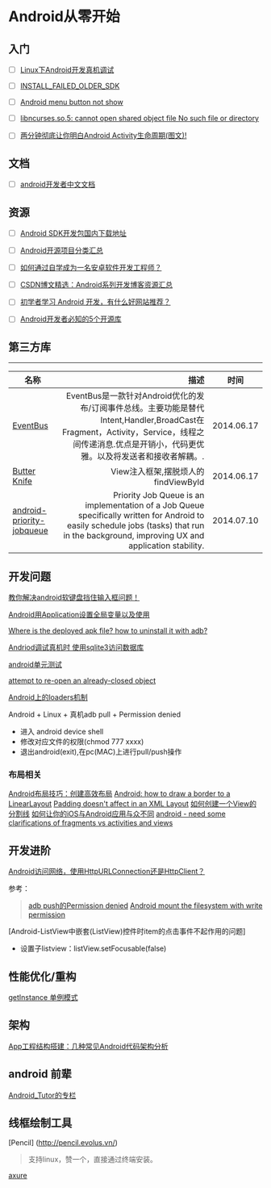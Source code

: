 # Android从零开始

## 入门

- [ ] [Linux下Android开发真机调试](http://yishanhe.net/linux-android-debug-on-real-phones/)
- [ ] [INSTALL_FAILED_OLDER_SDK](http://blog.csdn.net/elfylin/article/details/6287425)
- [ ] [Android menu button not show](http://stackoverflow.com/questions/9768009/android-menu-button-not-show)
- [ ] [libncurses.so.5: cannot open shared object file No such file or directory](http://stream2010.iteye.com/blog/1174242)
- [ ] [两分钟彻底让你明白Android Activity生命周期(图文)!](http://blog.csdn.net/android_tutor/article/details/5772285)



## 文档

- [ ] [android开发者中文文档](http://23.244.200.195/)


## 资源
- [ ] [Android SDK开发包国内下载地址](http://www.cnblogs.com/bjzhanghao/archive/2012/11/14/android-platform-sdk-download-mirror.html)
- [ ] [Android开源项目分类汇总](https://github.com/Trinea/android-open-project)
- [ ] [如何通过自学成为一名安卓软件开发工程师？](http://www.zhihu.com/question/21565227)
- [ ] [CSDN博文精选：Android系列开发博客资源汇总](http://www.csdn.net/article/2011-08-30/303833)
- [ ] [初学者学习 Android 开发，有什么好网站推荐？](http://www.zhihu.com/question/19611325/answer/12453783)
- [ ] [Android开发者必知的5个开源库](http://www.csdn.net/article/2014-06-16/2820224-top-5-android-libraries)


## 第三方库

------------------------

|名称|描述|时间|
|------|---:|--------|
|[EventBus](https://github.com/greenrobot/EventBus)|EventBus是一款针对Android优化的发布/订阅事件总线。主要功能是替代Intent,Handler,BroadCast在Fragment，Activity，Service，线程之间传递消息.优点是开销小，代码更优雅。以及将发送者和接收者解耦。.|2014.06.17|
|[Butter Knife](https://github.com/JakeWharton/butterknife)|View注入框架,摆脱烦人的findViewById|2014.06.17|
|[android-priority-jobqueue](https://github.com/path/android-priority-jobqueue)|Priority Job Queue is an implementation of a Job Queue specifically written for Android to easily schedule jobs (tasks) that run in the background, improving UX and application stability.|2014.07.10|



## 开发问题

[教你解决android软键盘挡住输入框问题！](http://blog.csdn.net/leilu2008/article/details/6450405)

[Android用Application设置全局变量以及使用](http://oyeal.iteye.com/blog/941183)

[Where is the deployed apk file? how to uninstall it with adb?](http://stackoverflow.com/questions/14578033/where-is-the-deployed-apk-file-how-to-uninstall-it-with-adb)

[Andriod调试真机时 使用sqlite3访问数据库](http://blog.csdn.net/lizhenmingdirk/article/details/17924615)

[android单元测试](http://yuanzhifei89.iteye.com/blog/1122104)

[attempt to re-open an already-closed object](http://blog.csdn.net/aaren_jiang/article/details/11781155)

[Android上的loaders机制](http://www.lanttor.org/?p=195)

Android + Linux + 真机adb pull + Permission denied

* 进入 android device shell
* 修改对应文件的权限(chmod 777 xxxx)
* 退出android(exit),在pc(MAC)上进行pull/push操作

### 布局相关

[Android布局技巧：创建高效布局](http://www.eoeandroid.com/blog-1252486-41771.html)
[Android: how to draw a border to a LinearLayout](http://stackoverflow.com/questions/8203606/android-how-to-draw-a-border-to-a-linearlayout)
[Padding doesn't affect <shape> in an XML Layout](http://stackoverflow.com/questions/1283085/padding-doesnt-affect-shape-in-an-xml-layout)
[如何创建一个View的分割线](http://www.cnblogs.com/Cyning/p/3815879.html)
[如何让你的iOS与Android应用与众不同](http://blog.jobbole.com/67150/)
[android - need some clarifications of fragments vs activities and views](http://stackoverflow.com/questions/10478233/android-need-some-clarifications-of-fragments-vs-activities-and-views)




## 开发进阶

[Android访问网络，使用HttpURLConnection还是HttpClient？](http://blog.csdn.net/guolin_blog/article/details/12452307)


参考：

>  [adb push的Permission denied](http://www.cnblogs.com/zhanglanyun/archive/2012/01/03/2310968.html)
>  [Android mount the filesystem with write permission](http://stackoverflow.com/questions/10294808/android-mount-the-filesystem-with-write-permission)

[Android-ListView中嵌套(ListView)控件时item的点击事件不起作用的问题]

* 设置子listview：listView.setFocusable(false)	


## 性能优化/重构

[getInstance 单例模式](https://gist.github.com/techbirds/b8a2af89d3aea136ca63#file-a-class)


## 架构

[App工程结构搭建：几种常见Android代码架构分析](http://www.uml.org.cn/mobiledev/201310211.asp)


## android 前辈

[Android_Tutor的专栏](http://blog.csdn.net/android_tutor)


## 线框绘制工具

[Pencil] (http://pencil.evolus.vn/)

> 支持linux，赞一个，直接通过终端安装。

[axure](http://www.axure.com/)






